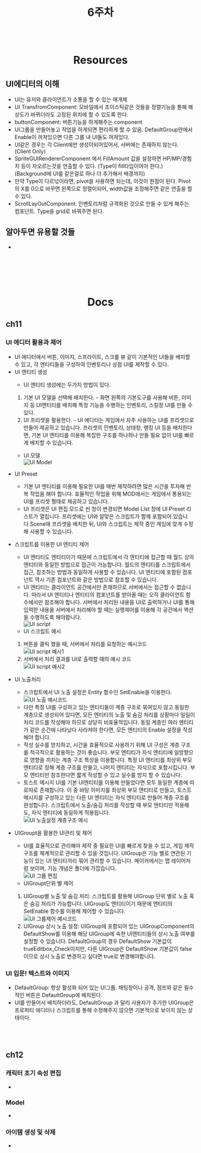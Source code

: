 <div class = title align = center>

# 6주차

</div>

<br></br>

<div align = center>
 
# Resources
</div>
 
## UI에디터의 이해
- UI는 유저와 클라이언트가 소통을 할 수 있는 매개체
- UI TransfromComponent: 모바일에서 조이스틱같은 것들을 정렬기능을 통해 해상도가 바뀌더라도 고정된 위치에 할 수 있도록 한다.
- buttonComponent: 버튼기능을 하게해주는 component
- UI그룹을 만들어놓고 작업을 하게되면 편리하게 할 수 있음. DefaultGroup안에서 Enable이 꺼져있으면 다른 그룹 내 UI들도 꺼져있다.
- UI같은 경우는 각 Client에만 생성이되어있어서, 서버에는 존재하지 않는다. (Client Only)
- SpriteGUIRendererComponent 에서 FillAmount 값을 설정하면 HP/MP/경험치 등이 차오르는것을 연출할 수 있다. (Type이 fill타입이어야 한다.) (Background에 UI를 같은걸로 하나 더 추가해서 배경까지)
- 만약 Type이 다르넋이라면, pivot을 사용하면 되는데, 이것이 원점이 된다. Pivot의 X를 0으로 바꾸면 왼쪽으로 정렬이되어, width값을 조정해주면 같은 연출을 할 수 있다.
- ScrollLayOutComponent: 인벤토리처럼 규격화된 것으로 만들 수 있게 해주는 컴포넌트. Type을 grid로 바꿔주면 된다.

## 알아두면 유용할 것들
- 

<br></br>
<br></br>

<div align = center>

# Docs
 
 </div>

## ch11

### UI 에디터 활용과 제어
- UI 에디터에서 버튼, 이미지, 스프라이트, 스크롤 뷰 같이 기본적인 UI들을 배치할 수 있고, 각 엔티티들을 구성하여 인벤토리나 상점 UI를 제작할 수 있다.
- UI 엔티티 생성
<ol>

- UI 엔티티 생성에는 두가지 방법이 있다.
1. 기본 UI 모델을 선택해 배치한다. - 화면 왼쪽의 기본도구를 사용해 버튼, 이미지 등 UI엔티티를 배치해 특정 기능을 수행하는 인벤토리, 스킬창 UI를 만들 수 있다.
2. UI 프리셋을 활용한다. - UI 에디터는 게임에서 자주 사용하는 UI를 프리셋으로 만들어 제공하고 있습니다. 프리셋의 인벤토리, 상태창, 랭킹 UI 등을 배치한다면, 기본 UI 엔티티를 이용해 복잡한 구조를 하나하나 만들 필요 없이 UI를 빠르게 배치할 수 있습니다.  
- UI 모델  
![UI Model](images/UI%20Model.PNG)  
</ol>

- UI Preset
<ol>

- 기본 UI 엔티티를 이용해 필요한 UI를 매번 제작하려면 많은 시간을 투자해 반복 작업을 해야 합니다. 효율적인 작업을 위해 MOD에서는 게임에서 통용되는 UI를 프리셋 형태로 제공하고 있습니다.
- UI 프리셋은 UI 편집 모드로 씬 창이 변경되면 Model LIst 창에 UI Preset 리스트가 열립니다. 프리셋에는 UI와 알맞은 스크립트가 함께 포함되어 있습니다.Scene에 프리셋을 배치한 뒤, UI와 스크립트는 제작 중인 게임에 맞게 수정해 사용할 수 있습니다.
</ol>

- 스크립트를 이용한 UI 엔티티 제어
<ol>

- UI 엔티티도 엔티티이기 때문에 스크립트에서 각 엔티티에 접근할 때 월드 상의 엔티티와 동일한 방법으로 접근이 가능합니다.
월드의 엔티티를 스크립트에서 접근, 참조하는 방법과 동일하게 사용할 수 있습니다.
UI 엔티티에 포함된 컴포넌트 역시 기존 컴포넌트와 같은 방법으로 참조할 수 있습니다.
- UI 엔티티는 클라이언트 공간에서만 존재하므로 서버에서는 접근할 수 없습니다. 따라서 UI 엔티티나 엔티티의 컴포넌트를 받아올 때는 오직 클라이언트 함수에서만 참조해야 합니다. 서버에서 처리된 내용을 UI로 출력하거나 UI를 통해 입력한 내용을 서버에서 처리해야 할 때는 실행제어를 이용해 각 공간에서 액션을 수행하도록 해야합니다.  
![UI script](images/UI%20Script.PNG)
- UI 스크립트 예시  
1. 버튼을 클릭 했을 때, 서버에서 처리를 요청하는 예시코드  
![UI script 예시1](images/UI%20script%20%EC%98%88%EC%8B%9C1.PNG)  
2. 서버에서 처리 결과를 UI로 출력할 때의 예시 코드  
![UI script 예시2](images/UI%20script%20%EC%98%88%EC%8B%9C2.PNG)
</ol>

- UI 노출처리
<ol>

- 스크립트에서 UI 노출 설정은 Entity 함수인 SetEnable을 이용한다.  
![UI 노출 예시코드](images/UI%20%EB%85%B8%EC%B6%9C%EC%84%A4%EC%A0%95%20%EC%98%88%EC%8B%9C%EC%BD%94%EB%93%9C.PNG)  
- 다만 특정 UI를 구성하고 있는 엔티티들이 계층 구조로 묶여있지 않고 동일한 계층으로 생성되어 있다면, 모든 엔티티의 노출 및 숨김 처리를 상황마다 일일이 처리 코드를 작성해야 하므로 상당히 비효율적입니다. 동일 계층인 여러 엔티티가 같은 순간에 나타났다 사라져야 한다면, 모든 엔티티의 Enable 설정을 작성해야 합니다.  
- 작성 실수를 방지하고, 시간을 효율적으로 사용하기 위해 UI 구성은 계층 구조를 적극적으로 활용하는 것이 좋습니다. 부모 엔티티가 자식 엔티티에 일방향으로 영향을 끼치는 계층 구조 특성을 이용합니다. 특정 UI 엔티티를 최상위 부모 엔티티로 정해 계층 구조를 만들고, 나머지 엔티티는 자식으로 포함시킵니다. 부모 엔티티만 참조한다면 짧게 작성할 수 있고 실수를 방지 할 수 있습니다.  
- 토스트 메시지 UI를 기본 UI엔티티를 이용해 만들었다면 모두 동일한 계층에 따로따로 존재합니다. 이 중 바탕 이미지를 최상위 부모 엔티티로 만들고, 토스트 메시지를 구성하고 있는 다른 UI 엔티티는 자식 엔티티로 만들어 계층 구조를 완성합니다. 스크립트에서 노출/숨김 처리를 작성할 때 부모 엔티티만 적용해도, 자식 엔티티에 동일하게 적용됩니다.  
![UI 노출설정 계층구조 예시](images/UI%20%EA%B3%84%EC%B8%B5%EA%B5%AC%EC%A1%B0%20%EB%85%B8%EC%B6%9C%EC%84%A4%EC%A0%95.PNG)
</ol>

- UIGroupt을 활용한 UI관리 및 제어
<ol>

- UI를 효율적으로 관리해야 제작 중 필요한 UI를 빠르게 찾을 수 있고, 게임 제작 구조를 체계적으로 관리할 수 있을 것입니다. UIGroup은 기능 별로 연관된 기능이 있는 UI 엔티티끼리 묶어 관리할 수 있습니다. 메이커에서는 맵 레이어처럼 보이며, 기능 개념은 폴더에 가깝습니다.  
![UI 그룹 편집](images/UI%20%EA%B7%B8%EB%A3%B9%20%ED%8E%B8%EC%A7%91.PNG)
- UIGroupt단위 별 제어
1. UIGroup별 노출 및 숨김 처리: 스크립트를 활용해 UIGroup 단위 별로 노출 혹은 숨김 처리가 가능합니다. UIGroup도 엔티티이기 때문에 엔티티의 SetEnable 함수를 이용해 제어할 수 있습니다.  
![UI 그룹제어 예시코드](images/UI%EA%B7%B8%EB%A3%B9%EC%A0%9C%EC%96%B4%20%EC%98%88%EC%8B%9C%EC%BD%94%EB%93%9C.PNG)
2. UIGroup 상시 노출 설정: UIGroup에 포함되어 있는 UIGroupComponent의 DefaultShow를 이용해 해당 UIGroup에 속한 UI엔티티들의 상시 노출 여부를 설정할 수 있습니다.
DefaultGroup의 경우 DefaultShow 기본값이 trueEditbox_Check이지만, 다른 UIGroup은 DefaultShow 기본값이 false이므로 상시 노출로 변경하고 싶다면 true로 변경해야합니다.
</ol>

### UI 입문! 텍스트와 이미지
- DefaultGroup: 항상 활성화 되어 있는 UI그룹. 채팅창이나 공격, 점프와 같은 필수적인 버튼은 DefaultGroup에 배치된다.
- UI를 만들어서 배치하더라도, DefaultGroup 과 달리 사용자가 추가한 UIGroup은 프로퍼티 에디터나 스크립트를 통해 수정해주지 않으면 기본적으로 보이지 않는 상태이다.

<br></br>

## ch12

### 캐릭터 초기 속성 편집
-
### Model
-
### 아이템 생성 및 삭제
-
